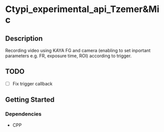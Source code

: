 # Ctypi_experimental_api_Tzemer&Mic

## Description

Recording video using KAYA FG and camera (enabling to set inportant parameters e.g. FR, exposure time, ROI) according to trigger.

## TODO 
- [ ] Fix trigger callback 

## Getting Started

### Dependencies

* CPP
